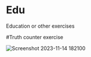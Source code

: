 # Edu
Education or other exercises

#Truth counter exercise

![Screenshot 2023-11-14 182100](https://github.com/MrAleksD/Edu/assets/109821398/35089817-1e36-4c81-97c7-43e7dbf9825b)

